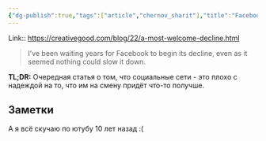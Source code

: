 ```yaml
---
{"dg-publish":true,"tags":["article","chernov_sharit"],"title":"Facebook decline","date":"2022-08-07T11:29:43+03:00","modified_at":"2023-02-04T22:38:53+04:00","published_at":"2022-08-12T19:05:00+03:00","permalink":"/articles/202208071129/","dgPassFrontmatter":true}
---
```



Link:: https://creativegood.com/blog/22/a-most-welcome-decline.html

>I’ve been waiting years for Facebook to begin its decline, even as it seemed nothing could slow it down.

**TL;DR:** Очередная статья о том, что социальные сети - это плохо с надеждой на то, что им на смену придёт что-то получше.

## Заметки

А я всё скучаю по ютубу 10 лет назад :(
